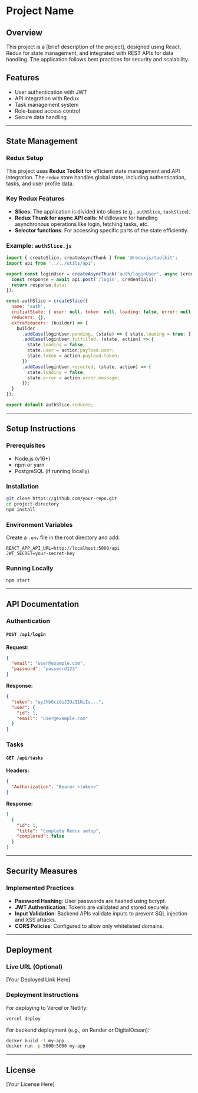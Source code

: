 # Project Name

## Overview
This project is a [brief description of the project], designed using React, Redux for state management, and integrated with REST APIs for data handling. The application follows best practices for security and scalability.

## Features
- User authentication with JWT
- API integration with Redux
- Task management system
- Role-based access control
- Secure data handling

---

## State Management
### Redux Setup
This project uses **Redux Toolkit** for efficient state management and API integration. The `redux` store handles global state, including authentication, tasks, and user profile data.

### Key Redux Features
- **Slices**: The application is divided into slices (e.g., `authSlice`, `taskSlice`).
- **Redux Thunk for async API calls**: Middleware for handling asynchronous operations like login, fetching tasks, etc.
- **Selector functions**: For accessing specific parts of the state efficiently.

### Example: `authSlice.js`
```javascript
import { createSlice, createAsyncThunk } from '@reduxjs/toolkit';
import api from '../../utils/api';

export const loginUser = createAsyncThunk('auth/loginUser', async (credentials) => {
  const response = await api.post('/login', credentials);
  return response.data;
});

const authSlice = createSlice({
  name: 'auth',
  initialState: { user: null, token: null, loading: false, error: null },
  reducers: {},
  extraReducers: (builder) => {
    builder
      .addCase(loginUser.pending, (state) => { state.loading = true; })
      .addCase(loginUser.fulfilled, (state, action) => {
        state.loading = false;
        state.user = action.payload.user;
        state.token = action.payload.token;
      })
      .addCase(loginUser.rejected, (state, action) => {
        state.loading = false;
        state.error = action.error.message;
      });
  }
});

export default authSlice.reducer;
```

---

## Setup Instructions
### Prerequisites
- Node.js (v16+)
- npm or yarn
- PostgreSQL (if running locally)

### Installation
```sh
git clone https://github.com/your-repo.git
cd project-directory
npm install
```

### Environment Variables
Create a `.env` file in the root directory and add:
```env
REACT_APP_API_URL=http://localhost:5000/api
JWT_SECRET=your-secret-key
```

### Running Locally
```sh
npm start
```

---

## API Documentation
### Authentication
#### `POST /api/login`
**Request:**
```json
{
  "email": "user@example.com",
  "password": "password123"
}
```
**Response:**
```json
{
  "token": "eyJhbGciOiJIUzI1NiIs...",
  "user": {
    "id": 1,
    "email": "user@example.com"
  }
}
```

### Tasks
#### `GET /api/tasks`
**Headers:**
```json
{
  "Authorization": "Bearer <token>"
}
```
**Response:**
```json
[
  {
    "id": 1,
    "title": "Complete Redux setup",
    "completed": false
  }
]
```

---

## Security Measures
### Implemented Practices
- **Password Hashing**: User passwords are hashed using bcrypt.
- **JWT Authentication**: Tokens are validated and stored securely.
- **Input Validation**: Backend APIs validate inputs to prevent SQL injection and XSS attacks.
- **CORS Policies**: Configured to allow only whitelisted domains.

---

## Deployment
### Live URL (Optional)
[Your Deployed Link Here]

### Deployment Instructions
For deploying to Vercel or Netlify:
```sh
vercel deploy
```
For backend deployment (e.g., on Render or DigitalOcean):
```sh
docker build -t my-app .
docker run -p 5000:5000 my-app
```

---

## License
[Your License Here]

